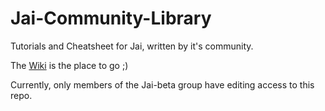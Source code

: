 # Jai-Community-Library
Tutorials and Cheatsheet for Jai, written by it's community.

The [Wiki](https://github.com/Jai-Community/Jai-Community-Library/wiki/Jai-Community-Library) is the place to go ;)

Currently, only members of the Jai-beta group have editing access to this repo.
